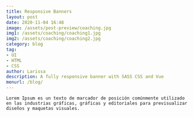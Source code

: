 ```yaml
---
title: Responsive Banners
layout: post
date: 2020-11-04 16:48
image: /assets/post-preview/coaching.jpg
img1: /assets/coaching/coaching1.jpg
img2: /assets/coaching/coaching2.jpg
category: blog
tag:
- UI
- HTML
- CSS
author: Larissa
description: A fully responsive banner with SASS CSS and Vue
menurl: /blog/
---
```

	
	Lorem Ipsum es un texto de marcador de posición comúnmente utilizado en las industrias gráficas, gráficas y editoriales para previsualizar diseños y maquetas visuales.
	